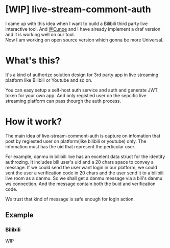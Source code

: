 # [WIP] live-stream-commont-auth
I came up with this idea when I want to build a Bilibili third party live interactive tool. And [@Cunoe](https://github.com/CUNOE) and I have already implement a draf version and it is working well on our tool.  
Now I am working on open source version which gonna be more Universal.   
# What's this?  
It's a kind of authorize solution design for 3rd party app in live streaming platform like Bilibili or Youtube and so on.  

You can easy setup a self-host auth service and auth and generate JWT token for your own app. And only registied user on the sepcific live streaming platform can pass thourgh the auth process.  

# How it work?
The main idea of live-stream-commont-auth is capture on infomation that post by regiested user on platform(like bilibili or youtube) only. The infomation must has the uid that represent the perticular user.  

For example, danmu in bilibili live has an excelent data struct for the identity authrozing. It includes bili user's uid and a 20 chars space to convey a message. If we could send the user want login in our platform, we could sent the user a verification code in 20 chars and the user send it to a bilibili live room as a danmu. So we shall get a danmu message via a bili's danmu ws connection. And the message contain both the buid and verification code.  

We trust that kind of message is safe enough for login action.  

## Example  
### Bilibili
WIP